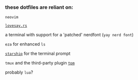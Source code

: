 ### these dotfiles are reliant on:

`neovim`

[`lovesay.rs`](https://github.com/dotzenith/lovesay.rs)

a terminal with support for a 'patched' nerdfont (`yay nerd font`)

`eza` for enhanced `ls`

[`starship`](https://starship.rs/) for the terminal prompt

`tmux` and the third-party plugin [`tpm`](https://github.com/tmux-plugins/tpm)

probably `lua`?
